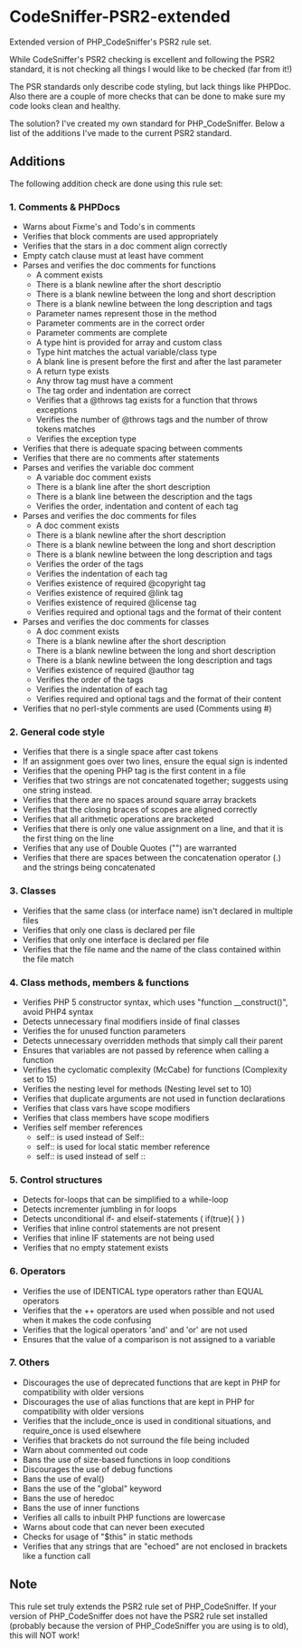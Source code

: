 CodeSniffer-PSR2-extended
=========================

Extended version of PHP_CodeSniffer's PSR2 rule set.

While CodeSniffer's PSR2 checking is excellent and following the PSR2 standard,
it is not checking all things I would like to be checked (far from it!)

The PSR standards only describe code styling, but lack things like PHPDoc.
Also there are a couple of more checks that can be done to make sure my code looks clean and healthy.

The solution? I've created my own standard for PHP_CodeSniffer. Below a list of the additions I've made to the current PSR2 standard.

Additions
---------
The following addition check are done using this rule set:

### 1. Comments & PHPDocs
- Warns about Fixme's and Todo's in comments
- Verifies that block comments are used appropriately
- Verifies that the stars in a doc comment align correctly
- Empty catch clause must at least have comment
- Parses and verifies the doc comments for functions
    * A comment exists
    * There is a blank newline after the short descriptio
    * There is a blank newline between the long and short description
    * There is a blank newline between the long description and tags
    * Parameter names represent those in the method
    * Parameter comments are in the correct order
    * Parameter comments are complete
    * A type hint is provided for array and custom class
    * Type hint matches the actual variable/class type
    * A blank line is present before the first and after the last parameter
    * A return type exists
    * Any throw tag must have a comment
    * The tag order and indentation are correct
    * Verifies that a @throws tag exists for a function that throws exceptions
    * Verifies the number of @throws tags and the number of throw tokens matches
    * Verifies the exception type
- Verifies that there is adequate spacing between comments
- Verifies that there are no comments after statements
- Parses and verifies the variable doc comment
    * A variable doc comment exists
    * There is a blank line after the short description
    * There is a blank line between the description and the tags
    * Verifies the order, indentation and content of each tag
- Parses and verifies the doc comments for files
    * A doc comment exists
    * There is a blank newline after the short description
    * There is a blank newline between the long and short description
    * There is a blank newline between the long description and tags
    * Verifies the order of the tags
    * Verifies the indentation of each tag
    * Verifies existence of required @copyright tag
    * Verifies existence of required @link tag
    * Verifies existence of required @license tag
    * Verifies required and optional tags and the format of their content
- Parses and verifies the doc comments for classes
    * A doc comment exists
    * There is a blank newline after the short description
    * There is a blank newline between the long and short description
    * There is a blank newline between the long description and tags
    * Verifies existence of required @author tag
    * Verifies the order of the tags
    * Verifies the indentation of each tag
    * Verifies required and optional tags and the format of their content
- Verifies that no perl-style comments are used (Comments using #)

### 2. General code style
- Verifies that there is a single space after cast tokens
- If an assignment goes over two lines, ensure the equal sign is indented
- Verifies that the opening PHP tag is the first content in a file
- Verifies that two strings are not concatenated together; suggests using one string instead.
- Verifies that there are no spaces around square array brackets
- Verifies that the closing braces of scopes are aligned correctly
- Verifies that all arithmetic operations are bracketed
- Verifies that there is only one value assignment on a line, and that it is the first thing on the line
- Verifies that any use of Double Quotes ("") are warranted
- Verifies that there are spaces between the concatenation operator (.) and the strings being concatenated

### 3. Classes
- Verifies that the same class (or interface name) isn't declared in multiple files
- Verifies that only one class is declared per file
- Verifies that only one interface is declared per file
- Verifies that the file name and the name of the class contained within the file match

### 4. Class methods, members & functions
- Verifies PHP 5 constructor syntax, which uses "function __construct()", avoid PHP4 syntax
- Detects unnecessary final modifiers inside of final classes
- Verifies the for unused function parameters
- Detects unnecessary overridden methods that simply call their parent
- Ensures that variables are not passed by reference when calling a function
- Verifies the cyclomatic complexity (McCabe) for functions (Complexity set to 15)
- Verifies the nesting level for methods (Nesting level set to 10)
- Verifies that duplicate arguments are not used in function declarations
- Verifies that class vars have scope modifiers
- Verifies that class members have scope modifiers
- Verifies self member references
    * self:: is used instead of Self::
    * self:: is used for local static member reference
    * self:: is used instead of self ::

### 5. Control structures
- Detects for-loops that can be simplified to a while-loop
- Detects incrementer jumbling in for loops
- Detects unconditional if- and elseif-statements ( if(true){ } )
- Verifies that inline control statements are not present
- Verifies that inline IF statements are not being used
- Verifies that no empty statement exists

### 6. Operators
- Verifies the use of IDENTICAL type operators rather than EQUAL operators
- Verifies that the ++ operators are used when possible and not used when it makes the code confusing
- Verifies that the logical operators 'and' and 'or' are not used
- Ensures that the value of a comparison is not assigned to a variable

### 7. Others
- Discourages the use of deprecated functions that are kept in PHP for compatibility with older versions
- Discourages the use of alias functions that are kept in PHP for compatibility with older versions
- Verifies that the include_once is used in conditional situations, and require_once is used elsewhere
- Verifies that brackets do not surround the file being included
- Warn about commented out code
- Bans the use of size-based functions in loop conditions
- Discourages the use of debug functions
- Bans the use of eval()
- Bans the use of the "global" keyword
- Bans the use of heredoc
- Bans the use of inner functions
- Verifies all calls to inbuilt PHP functions are lowercase
- Warns about code that can never been executed
- Checks for usage of "$this" in static methods
- Verifies that any strings that are "echoed" are not enclosed in brackets like a function call

Note
----
This rule set truly extends the PSR2 rule set of PHP_CodeSniffer.
If your version of PHP_CodeSniffer does not have the PSR2 rule set installed (probably because the version of PHP_CodeSniffer you are using is to old), this will NOT work!

